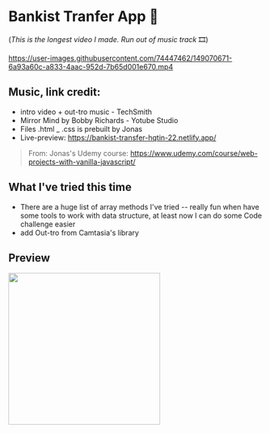 # Bankist Tranfer App 🧧


(*This is the longest video I made. Run out of music track* 🎞)

https://user-images.githubusercontent.com/74447462/149070671-6a93a60c-a833-4aac-952d-7b65d001e670.mp4



## Music, link credit:
- intro video + out-tro music - TechSmith
- Mirror Mind by Bobby Richards - Yotube Studio
- Files .html _ .css is prebuilt by Jonas
- Live-preview: https://bankist-transfer-hqtin-22.netlify.app/
> From:  Jonas's Udemy course:
> https://www.udemy.com/course/web-projects-with-vanilla-javascript/



## What I've tried this time
- There are a huge list of array methods I've tried -- really fun when have some tools to work with data structure, at least now I can do some Code challenge easier
- add Out-tro from Camtasia's library

## Preview
<img src="https://user-images.githubusercontent.com/74447462/149748139-74a899fe-b3c2-4b75-bc92-25c35d23fa43.png" style="height:300px">
